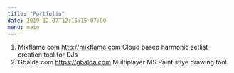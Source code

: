 ```yaml
---
title: "Portfolio"
date: 2019-12-07T12:15:15-07:00
menu: main
---
```



1. Mixflame.com http://mixflame.com Cloud based harmonic setlist creation tool for DJs
2. Gbalda.com https://gbalda.com Multiplayer MS Paint stlye drawing tool